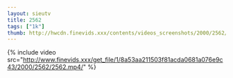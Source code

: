 ```yaml
--- 
layout: sieutv
title: 2562
tags: ["1k"]
thumb: http://hwcdn.finevids.xxx/contents/videos_screenshots/2000/2562/preview.mp4.jpg
---
```

{% include video src="http://www.finevids.xxx/get_file/1/8a53aa211503f81acda0681a076e9c43/2000/2562/2562.mp4/" %} 
